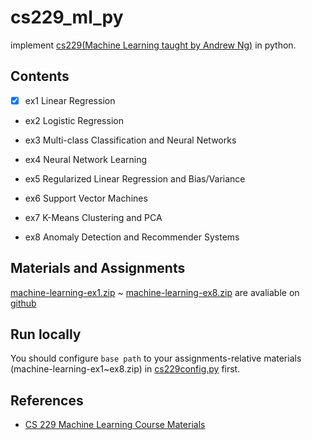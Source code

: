 # cs229_ml_py
implement [cs229(Machine Learning taught by Andrew Ng)](http://cs229.stanford.edu/syllabus.html) in python.

## Contents

- [x] ex1  Linear Regression

- ex2  Logistic Regression

- ex3  Multi-class Classification and Neural Networks

- ex4  Neural Network Learning

- ex5  Regularized Linear Regression and Bias/Variance

- ex6  Support Vector Machines

- ex7  K-Means Clustering and PCA

- ex8  Anomaly Detection and Recommender Systems

## 	Materials and Assignments
[machine-learning-ex1.zip](https://github.com/ZhangYikaii/Coursera_AndrewNg_ML_Exercises/blob/master/machine-learning-ex1.zip) ~ [machine-learning-ex8.zip](https://github.com/ZhangYikaii/Coursera_AndrewNg_ML_Exercises/blob/master/machine-learning-ex8.zip) are avaliable on [github](https://github.com/ZhangYikaii/Coursera_AndrewNg_ML_Exercises)

## Run locally
You should configure `base path` to your assignments-relative materials (machine-learning-ex1~ex8.zip) in [cs229config.py](https://github.com/Twopothead/cs229config.py) first.

## References
 - [CS 229 Machine Learning Course Materials](http://cs229.stanford.edu/materials.html)
